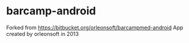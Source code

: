 barcamp-android
===============
Forked from https://bitbucket.org/orleonsoft/barcampmed-android App created by orleonsoft in 2013
